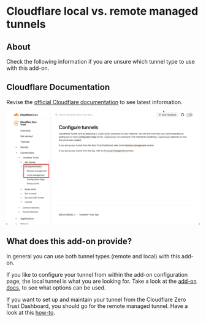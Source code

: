 # Cloudflare local vs. remote managed tunnels

## About

Check the following information if you are unsure which tunnel type to use
with this add-on.

## Cloudflare Documentation

Revise the [official Cloudflare documentation](https://developers.cloudflare.com/cloudflare-one/connections/connect-apps/configuration/) to see latest information.

![Cloudflare Docs Picture](images/10.png)

## What does this add-on provide?

In general you can use both tunnel types (remote and local) with this add-on.

If you like to configure your tunnel from within the add-on configuration page,
the local tunnel is what you are looking for. Take a look at the
[add-on docs](../cloudflared/DOCS.md), to see what options can be used.

If you want to set up and maintain your tunnel from the Cloudflare Zero Trust
Dashboard, you should go for the remote managed tunnel. Have a look at this
[how-to](remote-tunnel.md).
